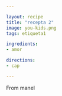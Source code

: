 ```yaml
---

layout: recipe
title: "recepta 2"
image: you-kids.png
tags: etiqueta1

ingredients:
- amor

directions:
- cap

---
```


From manel

